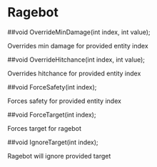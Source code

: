 # Ragebot

##void OverrideMinDamage\(int index, int value\);

Overrides min damage for provided entity index

##void OverrideHitchance\(int index, int value\);

Overrides hitchance for provided entity index

##void ForceSafety\(int index\);

Forces safety for provided entity index

##void ForceTarget\(int index\);

Forces target for ragebot

##void IgnoreTarget\(int index\);

Ragebot will ignore provided target